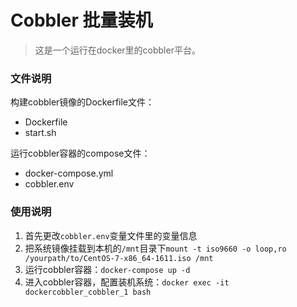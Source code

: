 # Cobbler 批量装机

> 这是一个运行在docker里的cobbler平台。

### 文件说明

构建cobbler镜像的Dockerfile文件：

- Dockerfile
- start.sh

运行cobbler容器的compose文件：

- docker-compose.yml
- cobbler.env

### 使用说明

1. 首先更改`cobbler.env`变量文件里的变量信息
2. 把系统镜像挂载到本机的`/mnt`目录下`mount -t iso9660 -o loop,ro /yourpath/to/CentOS-7-x86_64-1611.iso /mnt`
3. 运行cobbler容器：`docker-compose up -d`
4. 进入cobbler容器，配置装机系统：`docker exec -it dockercobbler_cobbler_1 bash`
